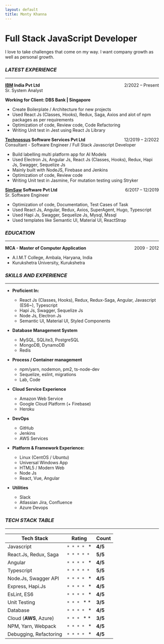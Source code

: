 ```yaml
---
layout: default
title: Monty Khanna
---
```


# Full Stack JavaScript Developer

I love to take challenges that come on my way. I want company growth as well as personal growth.

### _LATEST EXPERIENCE_
---

<span style="float: right">2/2022 – Present</span>
**[IBM](https://www.ibm.com/in-en) India Pvt Ltd**  
Sr. System Analyst

**Working for Client: DBS Bank | Singapore** 

- Create Boilerplate / Architecture for new projects 
- Used React Js (Classes, Hooks), Redux, Saga, Axios
and alot of npm packages as per requirements 
- Optimization of code, Review code, Code Refactoring
- Writing Unit test in Jest using React Js Library

<span style="float: right">12/2019 – 2/2022</span>
**[Technossus](https://www.technossus.com/) Software Services Pvt Ltd**  
Consultant - Software Engineer / Full Stack Javascript Developer

- Build labelling multi platform app for AI Models
- Used Electron Js, Angular Js, React Js (Classes, Hooks), Redux, Hapi Js, Swagger, Sequelize Js
- Mainly built with NodeJS, Firebase and Jenkins
- Optimization of code, Review code
- Writing Unit test in Jasmine, For mutation testing using Stryker

<span style="float: right">6/2017 – 12/2019</span>
**[SimSaw](https://www.simsaw.com/) Software Pvt Ltd**  
Sr. Software Engineer

- Optimization of code, Documentation, Test Cases of Task
- Used React Js, Angular, Redux, Axios, SuperAgent, Hugo, Typescript
- Used Hapi Js, Swagger, Sequelize Js, Mysql, Mssql
- Used templates like Semantic UI, Material UI, ReactStrap

### _EDUCATION_
---

**MCA - Master of Computer Application** <span style="float: right">2009 - 2012</span>
- A.I.M.T College, Ambala, Haryana, India
- Kurukshetra University, Kurukshetra

### _SKILLS AND EXPERIENCE_
---

- **Proficient In:**
  * React Js (Classes, Hooks), Redux, Redux-Saga, Angular, Javascript (ES6~), Typescript
  * Hapi Js, Swagger, Sequelize Js
  * Node Js, Electron Js 
  * Semantic UI, Material UI, Styled Components

- **Database Management System**
  * MySQL, SQLite3, PostgreSQL
  * MongoDB, DynamoDB
  * Redis 

- **Process / Container management**
  * npm/yarn, nodemon, pm2, ts-node-dev
  * Sequelize, eslint, migrations
  * Lab, Code
  
- **Cloud Service Experience**
  * Amazon Web Service
  * Google Cloud Platform (+ Firebase)
  * Heroku

- **DevOps**
  * GitHub
  * Jenkins
  * AWS Services
  
- **Platform &amp; Framework Experience:**
  * Linux (CentOS / Ubuntu)
  * Universal Windows App
  * HTML5 / Modern Web 
  * Node Js
  * React, Vue, Angular
  
- **Utilities**

  * Slack
  * Atlassian Jira, Confluence
  * Azure Devops

### _TECH STACK TABLE_
---

| Tech Stack | Rating | Count |
| ------ | ------ | ------ |
| Javascript | `* * * * ` * | **4/5** |
| React.Js, Redux, Saga | `* * * * *` | **5/5** |
| Angular | `* * * * ` * | **4/5** |
| Typescript | `* * * * *` | **5/5** |
| Node.Js, Swagger API | `* * * * ` * | **4/5** |
| Express, Hapi.Js | `* * * * ` * | **4/5** |
| EsLint, ES6 | `* * * * ` * | **4/5** |
| Unit Testing | `* * * ` * * | **3/5** |
| Database | `* * * * ` * | **4/5** |
| Cloud (**AWS**, Azure) | `* * * ` * * | **3/5** |
| NPM, Yarn, Webpack | `* * * * ` * | **4/5** |
| Debugging, Refactoring | `* * * * ` * | **4/5** |